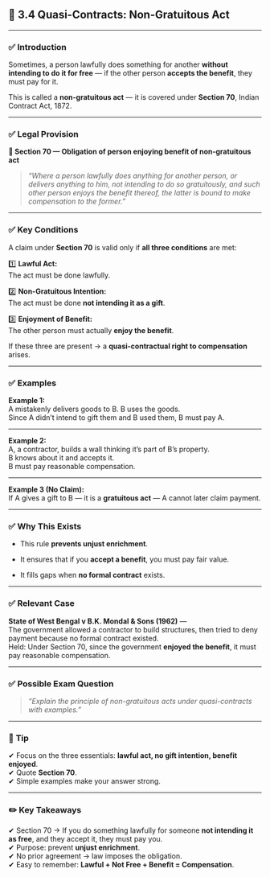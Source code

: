 
## 📑 **3.4 Quasi-Contracts: Non-Gratuitous Act**

---

### ✅ **Introduction**

Sometimes, a person lawfully does something for another **without intending to do it for free** — if the other person **accepts the benefit**, they must pay for it.

This is called a **non-gratuitous act** — it is covered under **Section 70**, Indian Contract Act, 1872.

---

### ✅ **Legal Provision**

**📜 Section 70 — Obligation of person enjoying benefit of non-gratuitous act**

> _“Where a person lawfully does anything for another person, or delivers anything to him, not intending to do so gratuitously, and such other person enjoys the benefit thereof, the latter is bound to make compensation to the former.”_

---

### ✅ **Key Conditions**

A claim under **Section 70** is valid only if **all three conditions** are met:

1️⃣ **Lawful Act:**  
The act must be done lawfully.

2️⃣ **Non-Gratuitous Intention:**  
The act must be done **not intending it as a gift**.

3️⃣ **Enjoyment of Benefit:**  
The other person must actually **enjoy the benefit**.

If these three are present → a **quasi-contractual right to compensation** arises.

---

### ✅ **Examples**

**Example 1:**  
A mistakenly delivers goods to B. B uses the goods.  
Since A didn’t intend to gift them and B used them, B must pay A.

---

**Example 2:**  
A, a contractor, builds a wall thinking it’s part of B’s property.  
B knows about it and accepts it.  
B must pay reasonable compensation.

---

**Example 3 (No Claim):**  
If A gives a gift to B — it is a **gratuitous act** — A cannot later claim payment.

---

### ✅ **Why This Exists**

- This rule **prevents unjust enrichment**.
    
- It ensures that if you **accept a benefit**, you must pay fair value.
    
- It fills gaps when **no formal contract** exists.
    

---

### ✅ **Relevant Case**

**State of West Bengal v B.K. Mondal & Sons (1962)** —  
The government allowed a contractor to build structures, then tried to deny payment because no formal contract existed.  
Held: Under Section 70, since the government **enjoyed the benefit**, it must pay reasonable compensation.

---

### ✅ **Possible Exam Question**

> _“Explain the principle of non-gratuitous acts under quasi-contracts with examples.”_

---

### 📌 **Tip**

✔ Focus on the three essentials: **lawful act, no gift intention, benefit enjoyed**.  
✔ Quote **Section 70**.  
✔ Simple examples make your answer strong.

---

### ✏️ **Key Takeaways**

✔ Section 70 → If you do something lawfully for someone **not intending it as free**, and they accept it, they must pay you.  
✔ Purpose: prevent **unjust enrichment**.  
✔ No prior agreement → law imposes the obligation.  
✔ Easy to remember: **Lawful + Not Free + Benefit = Compensation**.
